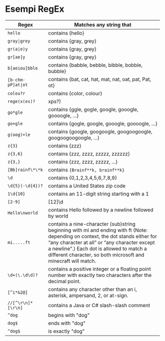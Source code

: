 # Esempi RegEx 

Regex|Matches any string that
---|---
`hello`|contains {hello}
`gray\|grey`|contains {gray, grey}
`gr(a\|e)y`|contains {gray, grey}
`gr[ae]y`|contains {gray, grey}
`b[aeiou]bble`|contains {babble, bebble, bibble, bobble, bubble}
`[b-chm-pP]at\|ot`|contains {bat, cat, hat, mat, nat, oat, pat, Pat, ot}
`colou?r`|contains {color, colour}
`rege(x(es)?`|xps?)|contains {regex, regexes, regexp, regexps}
`go*gle`|contains {ggle, gogle, google, gooogle, goooogle, ...}
`go+gle`|contains {gogle, google, gooogle, goooogle, ...}
`g(oog)+le`|contains {google, googoogle, googoogoogle, googoogoogoogle, ...}
`z{3}`|contains {zzz}
`z{3,6}`|contains {zzz, zzzz, zzzzz, zzzzzz}
`z{3,}`|contains {zzz, zzzz, zzzzz, ...}
`[Bb]rainf\*\*k`|contains `{Brainf**k, brainf**k}`
`\d`|contains {0,1,2,3,4,5,6,7,8,9}
`\d{5}(-\d{4})?`|contains a United States zip code
`1\d{10}`|contains an 11-digit string starting with a 1
`[2-9]`|[12]\d|3[0-6]|contains an integer in the range 2..36 inclusive
`Hello\nworld`|contains Hello followed by a newline followed by world
`mi.....ft`|contains a nine-character (sub)string beginning with mi and ending with ft (Note: depending on context, the dot stands either for “any character at all” or “any character except a newline”.) Each dot is allowed to match a different character, so both microsoft and minecraft will match.
`\d+(\.\d\d)?`|contains a positive integer or a floating point number with exactly two characters after the decimal point.
`[^i*&2@]`|contains any character other than an i, asterisk, ampersand, 2, or at-sign.
`//[^\r\n]*[\r\n]`|contains a Java or C# slash-slash comment
`^dog`|begins with "dog"
`dog$`|ends with "dog"
`^dog$`|is exactly "dog"